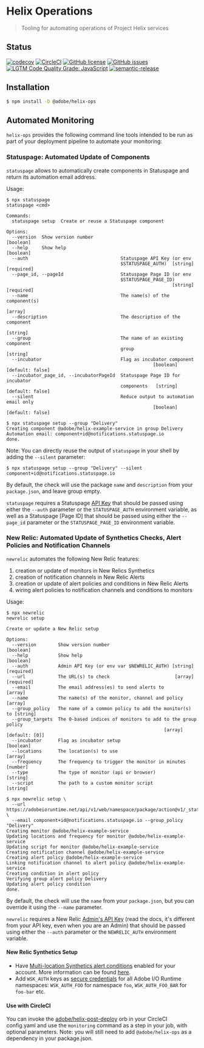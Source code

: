 # Helix Operations

> Tooling for automating operations of Project Helix services

## Status
[![codecov](https://img.shields.io/codecov/c/github/adobe/helix-ops.svg)](https://codecov.io/gh/adobe/helix-ops)
[![CircleCI](https://img.shields.io/circleci/project/github/adobe/helix-ops.svg)](https://circleci.com/gh/adobe/helix-ops)
[![GitHub license](https://img.shields.io/github/license/adobe/helix-ops.svg)](https://github.com/adobe/helix-ops/blob/main/LICENSE.txt)
[![GitHub issues](https://img.shields.io/github/issues/adobe/helix-library.svg)](https://github.com/adobe/helix-ops/issues)
[![LGTM Code Quality Grade: JavaScript](https://img.shields.io/lgtm/grade/javascript/g/adobe/helix-ops.svg?logo=lgtm&logoWidth=18)](https://lgtm.com/projects/g/adobe/helix-ops)
[![semantic-release](https://img.shields.io/badge/%20%20%F0%9F%93%A6%F0%9F%9A%80-semantic--release-e10079.svg)](https://github.com/semantic-release/semantic-release) 

## Installation

```bash
$ npm install -D @adobe/helix-ops
```

## Automated Monitoring

`helix-ops` provides the following command line tools intended to be run as part of your deployment pipeline to automate your monitoring:

### Statuspage: Automated Update of Components

`statuspage` allows to automatically create components in Statuspage and return its automation email address.

Usage:

```
$ npx statuspage
statuspage <cmd>

Commands:
  statuspage setup  Create or reuse a Statuspage component

Options:
  --version  Show version number                                       [boolean]
  --help     Show help                                                 [boolean]
  --auth                                  Statuspage API Key (or env
                                          $STATUSPAGE_AUTH)  [string] [required]
  --page_id, --pageId                     Statuspage Page ID (or env
                                          $STATUSPAGE_PAGE_ID)
                                                             [string] [required]
  --name                                  The name(s) of the component(s)
                                                                         [array]
  --description                           The description of the component
                                                                        [string]
  --group                                 The name of an existing component
                                          group                         [string]
  --incubator                             Flag as incubator component
                                                      [boolean] [default: false]
  --incubator_page_id, --incubatorPageId  Statuspage Page ID for incubator
                                          components   [string] [default: false]
  --silent                                Reduce output to automation email only
                                                      [boolean] [default: false]

$ npx statuspage setup --group "Delivery"
Creating component @adobe/helix-example-service in group Delivery
Automation email: component+id@notifications.statuspage.io
done.
```
Note: You can directly reuse the output of `statuspage` in your shell by adding the `--silent` parameter:
```
$ npx statuspage setup --group "Delivery" --silent
component+id@notifications.statuspage.io
```

By default, the check will use the package `name` and `description` from your `package.json`, and leave group empty.

`statuspage` requires a Statuspage [API Key](https://developer.statuspage.io/#section/Authentication) that should be passed using either the `--auth` parameter or the `STATUSPAGE_AUTH` environment variable, as well as a Statuspage [Page ID] that should be passed using either the `--page_id` parameter or the `STATUSPAGE_PAGE_ID` environment variable. 

### New Relic: Automated Update of Synthetics Checks, Alert Policies and Notification Channels

`newrelic` automates the following New Relic features:
1. creation or update of monitors in New Relics Synthetics
1. creation of notification channels in New Relic Alerts
1. creation or update of alert policies and conditions in New Relic Alerts
1. wiring alert policies to notification channels and conditions to monitors

Usage:

```
$ npx newrelic
newrelic setup

Create or update a New Relic setup

Options:
  --version        Show version number                                 [boolean]
  --help           Show help                                           [boolean]
  --auth           Admin API Key (or env var $NEWRELIC_AUTH) [string] [required]
  --url            The URL(s) to check                        [array] [required]
  --email          The email address(es) to send alerts to               [array]
  --name           The name(s) of the monitor, channel and policy        [array]
  --group_policy   The name of a common policy to add the monitor(s) to [string]
  --group_targets  The 0-based indices of monitors to add to the group policy
                                                          [array] [default: [0]]
  --incubator      Flag as incubator setup                             [boolean]
  --locations      The location(s) to use                                [array]
  --frequency      The frequency to trigger the monitor in minutes      [number]
  --type           The type of monitor (api or browser)                 [string]
  --script         The path to a custom monitor script                  [string]

$ npx newrelic setup \
  --url https://adobeioruntime.net/api/v1/web/namespace/package/action@v1/_status_check/healthcheck.json \
  --email component+id@notifications.statuspage.io --group_policy "Delivery"
Creating monitor @adobe/helix-example-service
Updating locations and frequency for monitor @adobe/helix-example-service
Updating script for monitor @adobe/helix-example-service
Creating notification channel @adobe/helix-example-service
Creating alert policy @adobe/helix-example-service
Linking notification channel to alert policy @adobe/helix-example-service
Creating condition in alert policy
Verifying group alert policy Delivery
Updating alert policy condition
done.
```

By default, the check will use the `name` from your `package.json`, but you can override it using the `--name` parameter.

`newrelic` requires a New Relic [Admin's API Key](https://docs.newrelic.com/docs/apis/get-started/intro-apis/understand-new-relic-api-keys#admin) (read the docs, it's different from your API key, even when you are an Admin) that should be passed using either the `--auth` parameter or the `NEWRELIC_AUTH` environment variable.

#### New Relic Synthetics Setup
- Have [Multi-location Synthetics alert conditions](https://rpm.newrelic.com/api/explore/alerts_location_failure_conditions) enabled for your account. More information can be found [here](https://docs.newrelic.com/docs/multi-location-synthetics-alert-conditions).
- Add `WSK_AUTH` keys as [secure credentials](https://docs.newrelic.com/docs/synthetics/new-relic-synthetics/using-monitors/secure-credentials-store-credentials-information-scripted-browsers) for all Adobe I/O Runtime namespaces: `WSK_AUTH_FOO` for namespace `foo`, `WSK_AUTH_FOO_BAR` for `foo-bar` etc.

#### Use with CircleCI
You can invoke the [adobe/helix-post-deploy](https://circleci.com/orbs/registry/orb/adobe/helix-post-deploy) orb in your CircleCI config.yaml and use the `monitoring` command as a step in your job, with optional parameters. Note: you will still need to add `@adobe/helix-ops` as a dependency in your package.json.
